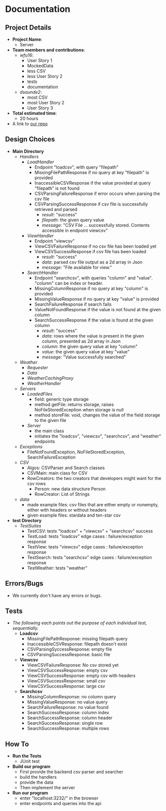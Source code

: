 # Documentation
## Project Details
- **Project Name**:
    - Server
- **Team members and contributions**:
    - *wfu16*:
        - User Story 1
        - MockedData
        - less CSV
        - less User Story 2
        - tests
        - documentation
    - *dsaunde2*:
        - most CSV
        - most User Story 2
        - User Story 3
- **Total estimated time**:
    - 20 hours
- A link to [our repo](https://github.com/julia-fu0528/Server)

## Design Choices
- **Main Directory**
    - *Handlers*
        - *LoadHandler*
            - Endpoint "loadcsv", with query "filepath"
            - MissingFilePathResponse if no query at key "filepath" is provided
            - InaccessibleCSVResponse if the value provided at query "filepath" is not found
            - CSVParsingFailureResponse if error occurs when parsing the csv file
            - CSVParsingSuccessResponse if csv file is successfully retrieved and parsed
                - *result*: "success"
                - *filepath*: the given query value
                - *message*: "CSV File ... successfully stored. Contents accessible in endpoint viewcsv"
        - *ViewHandler*
            - Endpoint "viewcsv"
            - ViewCSVFailureResponse if no csv file has been loaded yet
            - ViewCSVSuccessResponse if csv file has been loaded
                - *result*: "success"
                - *data*: parsed csv file output as a 2d array in Json
                - *message*: "File available for view."
        - *SearchHandler*
            - Endpoint "searchcsv", with queries "column" and "value". "column" can be index or header. 
            - MissingColumnResponse if no query at key "column" is provided
            - MissingValueResponse if no query at key "value" is provided
            - SearchFailureResponse if search fails
            - ValueNotFoundResponse if the value is not found at the given column
            - SearchSuccessResponse if the value is found at the given column
                - *result*: "success"
                - *data*: rows where the value is present in the given column, presented as 2d array in Json
                - *column*: the given query value at key "column"
                - *value*: the given query value at key "value"
                - *message*: "Value successfully searched"
    - *Weather*
        - *Requester*
        - *Data*
        - *WeatherCachingProxy*
        - *WeatherHandler*
    - *Servers*
        - *LoadedFiles*
            - field: generic type storage
            - method getFile: returns storage, raises NoFileStoredException when storage is null
            - method storeFile: void, changes the value of the field storage to the given file
        - *Server*
            - the main class
            - initiates the "loadcsv", "viewcsv", "searchcsv", and "weather" endpoints
    - *Exceptions*
        - FileNotFoundException, NoFileStoredException, SearchFailureException
    - *CSV*
        - Algos: CSVParser and Search classes
        - CSVMain: main class for CSV
        - RowCreators: the two creators that developers might want for the csv rows
            - Person: new data structure Person
            - RowCreator: List of Strings
    - *data*
        - made example files: csv files that are either empty or nonempty, either with headers or without headers
        - given example files: stardata and ten-star csv
- **test Directory**
    - *TestSuites*
        - TestCSV: tests "loadcsv" + "viewcsv" + "searchcsv" success
        - TestLoad: tests "loadcsv" edge cases : failure/exception response
        - TestView: tests "viewcsv" edge cases : failure/exception response
        - TestSearch: tests "searchcsv" edge cases : failure/exception response
        - TestWeather: tests "weather"
      
## Errors/Bugs
- We currently don't have any errors or bugs.

## Tests
- *The following each points out the purpose of each individual test, sequentially.*
    - **Loadcsv**
        - MissingFilePathResponse: missing filepath query
        - InaccessibleCSVResponse: filepath doesn't exist
        - CSVParsingSyccessResponse: empty file
        - CSVParsingSuccessResponse: basic file
    - **Viewcsv**
        - ViewCSVFailureResponse: No csv stored yet
        - ViewCSVSuccessResponse: empty csv
        - ViewCSVSuccessResponse: empty csv with headers
        - ViewCSVSuccessResponse: small csv
        - ViewCSVSuccessResponse: large csv
    - **Searchcsv**
        - MissingColumnResponse: no column query
        - MissingValueResponse: no value query
        - SearchFailureResponse: no value found
        - SearchSuccessResponse: column index
        - SearchSuccessResponse: column header
        - SearchSuccessResponse: single row
        - SearchSuccessResponse: multiple rows
## How To
- **Run the Tests**
    - JUnit test
- **Build our program**
    - First provide the backend csv parser and searcher
    - build the handlers
    - provide the data
    - Then implement the server
- **Run our program**
    - enter "localhost:3232/" in the browser
    - enter endpoints and queries into the api